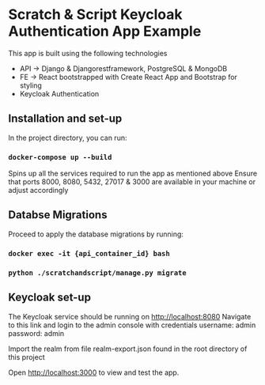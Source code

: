 # Scratch & Script Keycloak Authentication App Example

This app is built using the following technologies
- API -> Django & Djangorestframework, PostgreSQL & MongoDB
- FE -> React bootstrapped with Create React App and Bootstrap for styling
- Keycloak Authentication


## Installation and set-up

In the project directory, you can run:

### `docker-compose up --build` 

Spins up all the services required to run the app as mentioned above
Ensure that ports 8000, 8080, 5432, 27017 & 3000 are available in your machine or adjust accordingly 
## Databse Migrations
Proceed to apply the database migrations by running:
### `docker exec -it {api_container_id} bash` 
### `python ./scratchandscript/manage.py migrate` 

## Keycloak set-up
The Keycloak service should be running on [http://localhost:8080](http://localhost:8080) 
Navigate to this link and login to the admin console with credentials username: admin password: admin

Import the realm from file realm-export.json found in the root directory of this project

Open [http://localhost:3000](http://localhost:3000) to view and test the app.

